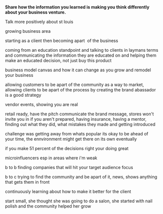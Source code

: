 
**Share how the information you learned is making you think differently about your business venture.**

Talk more positively about st louis

growing business area

starting as a client then becoming apart  of the business

coming from an education standpoint and talking to clients in laymans terms and communicating the information they are educated on and helping them make an educated decision, not just buy this product

business model canvas and how it can change as you grow and remodel your business

allowing customers to be apart of the community as a way to market, allowing clients to be apart of the process by creating the brand abassador is a good strategy

vendor events, showing you are real

retail ready, have the pitch communicate the brand message, stores won't invite you in if you aren't prepared, having insurance, having a mentor, finding out what they did, what mistakes they made and getting introduced

challenge was getting away from whats popular
its okay to be ahead of your time, the ennvironment might get there on its own eventually

if you make 51 percent of the decisions right your doing great

microinfluencers esp in areas where i'm weak

b to b finding companies that will hit your target audience focus

b to c trying to find the community and be apart of it, news, shows anything that gets them in front

continuously learning about how to make it better for the client

start small, she thought she was going to do a salon, she started with nail polish and the community helped her grow